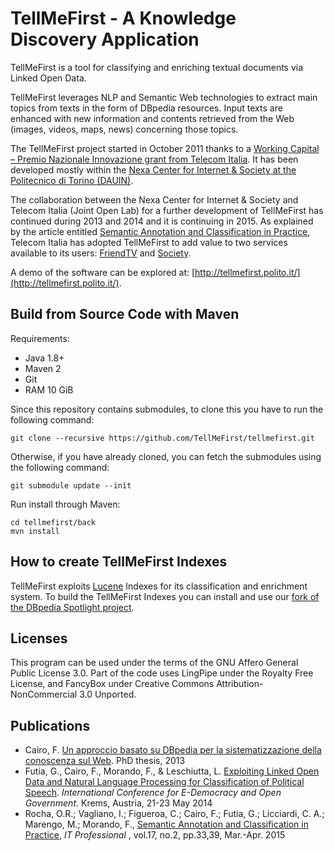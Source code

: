 # TellMeFirst - A Knowledge Discovery Application

TellMeFirst is a tool for classifying and enriching textual documents via Linked Open Data.

TellMeFirst leverages NLP and Semantic Web technologies to extract main topics from texts in the form of DBpedia resources. Input texts are enhanced with new information and contents retrieved from the Web (images, videos, maps, news) concerning those topics.

The TellMeFirst project started in October 2011 thanks to a [Working Capital – Premio Nazionale Innovazione grant from Telecom Italia](http://www.workingcapital.telecomitalia.it/2011/10/tellmefirst/). It has been developed mostly within the [Nexa Center for Internet & Society at the Politecnico di Torino (DAUIN)](http://nexa.polito.it/tellmefirst).

The collaboration between the Nexa Center for Internet & Society and Telecom Italia (Joint Open Lab) for a further development of TellMeFirst has continued during 2013 and 2014 and it is continuing in 2015. As explained by the article entitled [Semantic Annotation and Classification in Practice](http://ieeexplore.ieee.org/xpl/articleDetails.jsp?reload=true&arnumber=7077255), Telecom Italia has adopted TellMeFirst to add value to two services available to its users: [FriendTV](http://www.stv.telecomitalia.it/) and [Society](http://www.telecomitalia.com/tit/it/innovazione/i-luoghi-della-ricerca/jol-mobilab-torino/scheda-progetto-societyschool.html).

A demo of the software can be explored at: [http://tellmefirst.polito.it/](http://tellmefirst.polito.it/).

## Build from Source Code with Maven

Requirements:

* Java 1.8+
* Maven 2
* Git
* RAM 10 GiB

Since this repository contains submodules, to clone this you have to
run the following command:

```
git clone --recursive https://github.com/TellMeFirst/tellmefirst.git
```

Otherwise, if you have already cloned, you can fetch the submodules using
the following command:

```
git submodule update --init
```

Run install through Maven:

```
cd tellmefirst/back
mvn install
```

## How to create TellMeFirst Indexes

TellMeFirst exploits [Lucene](http://lucene.apache.org/core/) Indexes for its classification and enrichment system. To build the TellMeFirst Indexes you can install and use our [fork of the DBpedia Spotlight project](https://github.com/TellMeFirst/dbpedia-spotlight).

## Licenses
This program can be used under the terms of the GNU Affero General Public License 3.0. Part of the code uses LingPipe under the Royalty Free License, and FancyBox under Creative Commons Attribution-NonCommercial 3.0 Unported.

## Publications
* Cairo, F. [Un approccio basato su DBpedia per la sistematizzazione della conoscenza sul Web](http://porto.polito.it/2507077/). PhD thesis, 2013
* Futia, G., Cairo, F., Morando, F., & Leschiutta, L. [Exploiting Linked Open Data and Natural Language Processing for Classification of Political Speech](http://porto.polito.it/2540694/). *International Conference for E-Democracy and Open Government*. Krems, Austria, 21-23 May 2014
* Rocha, O.R.; Vagliano, I.; Figueroa, C.; Cairo, F.; Futia, G.; Licciardi, C. A.; Marengo, M.; Morando, F., [Semantic Annotation and Classification in Practice](http://ieeexplore.ieee.org/xpl/articleDetails.jsp?reload=true&arnumber=7077255), *IT Professional* , vol.17, no.2, pp.33,39, Mar.-Apr. 2015


